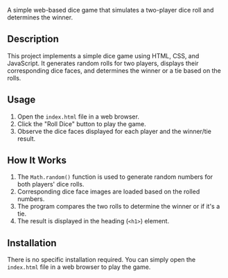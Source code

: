 A simple web-based dice game that simulates a two-player dice roll and determines the winner.

## Description

This project implements a simple dice game using HTML, CSS, and JavaScript. It generates random rolls for two players, displays their corresponding dice faces, and determines the winner or a tie based on the rolls.

## Usage

1. Open the `index.html` file in a web browser.
2. Click the "Roll Dice" button to play the game.
3. Observe the dice faces displayed for each player and the winner/tie result.

## How It Works

1. The `Math.random()` function is used to generate random numbers for both players' dice rolls.
2. Corresponding dice face images are loaded based on the rolled numbers.
3. The program compares the two rolls to determine the winner or if it's a tie.
4. The result is displayed in the heading (`<h1>`) element.

## Installation

There is no specific installation required. You can simply open the `index.html` file in a web browser to play the game.

